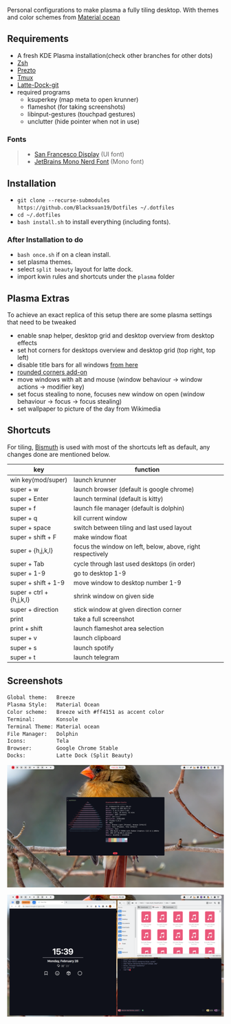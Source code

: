 Personal configurations to make plasma a fully tiling desktop. With themes and
color schemes from
[Material ocean](https://github.com/material-ocean/material-ocean)

## Requirements

- A fresh KDE Plasma installation(check other branches for other dots)
- [Zsh](https://github.com/robbyrussell/oh-my-zsh/wiki/Installing-ZSH)
- [Prezto](https://github.com/sorin-ionescu/prezto)
- [Tmux](https://github.com/tmux/tmux)
- [Latte-Dock-git](https://aur.archlinux.org/packages/latte-dock-git/)
- required programs
  - ksuperkey (map meta to open krunner)
  - flameshot (for taking screenshots)
  - libinput-gestures (touchpad gestures)
  - unclutter (hide pointer when not in use)

### Fonts

> - [San Francesco Display](https://github.com/AppleDesignResources/SanFranciscoFont)
>   (UI font)
> - [JetBrains Mono Nerd Font](https://aur.archlinux.org/packages/nerd-fonts-jetbrains-mono/)
>   (Mono font)

## Installation

- `git clone --recurse-submodules https://github.com/Blacksuan19/Dotfiles ~/.dotfiles`
- `cd ~/.dotfiles`
- `bash install.sh` to install everything (including fonts).

### After Installation to do

- `bash once.sh` if on a clean install.
- set plasma themes.
- select `split beauty` layout for latte dock.
- import kwin rules and shortcuts under the `plasma` folder

## Plasma Extras

To achieve an exact replica of this setup there are some plasma settings that
need to be tweaked

- enable snap helper, desktop grid and desktop overview from desktop effects
- set hot corners for desktops overview and desktop grid (top right, top left)
- disable title bars for all windows
  [from here](https://www.reddit.com/r/unixporn/comments/4gez8w/hide_title_bars_in_kde_plasma_5/)
- [rounded corners add-on](https://github.com/matinlotfali/KDE-Rounded-Corners)
- move windows with alt and mouse (window behaviour -> window actions ->
  modifier key)
- set focus stealing to none, focuses new window on open (window behaviour ->
  focus -> focus stealing)
- set wallpaper to picture of the day from Wikimedia

## Shortcuts

For tiling, [Bismuth](https://github.com/Bismuth-Forge/bismuth) is used with
most of the shortcuts left as default, any changes done are mentioned below.

| key                      | function                                                   |
| ------------------------ | ---------------------------------------------------------- |
| win key(mod/super)       | launch krunner                                             |
| super + w                | launch browser (default is google chrome)                  |
| super + Enter            | launch terminal (default is kitty)                         |
| super + f                | launch file manager (default is dolphin)                   |
| super + q                | kill current window                                        |
| super + space            | switch between tiling and last used layout                 |
| super + shift + F        | make window float                                          |
| super + {h,j,k,l}        | focus the window on left, below, above, right respectively |
| super + Tab              | cycle through last used desktops (in order)                |
| super + 1-9              | go to desktop 1-9                                          |
| super + shift + 1-9      | move window to desktop number 1-9                          |
| super + ctrl + {h,j,k,l} | shrink window on given side                                |
| super + direction        | stick window at given direction corner                     |
| print                    | take a full screenshot                                     |
| print + shift            | launch flameshot area selection                            |
| super + v                | launch clipboard                                           |
| super + s                | launch spotify                                             |
| super + t                | launch telegram                                            |

## Screenshots

```txt
Global theme:   Breeze
Plasma Style:   Material Ocean
Color scheme:   Breeze with #ff4151 as accent color
Terminal:       Konsole
Terminal Theme: Material ocean
File Manager:   Dolphin
Icons:          Tela
Browser:        Google Chrome Stable
Docks:          Latte Dock (Split Beauty)
```

![desktop](./screens/1.png)

![apps](./screens/2.png)
